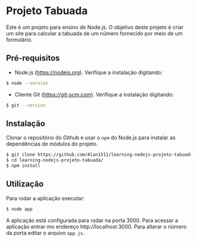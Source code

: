 # Projeto Tabuada 

 Este é um projeto para ensino de Node.js. O objetivo deste projeto é criar um site para calcular a tabuada de um número fornecido por meio de um formulário.

## Pré-requisitos

 * Node.js (https://nodejs.org). Verifique a instalação digitando:

 ```bash
 $ node --version
 ```

 * Cliente Git (https://git-scm.com). Verifique a instalação digitando:

 ```bash
 $ git --version
 ```

## Instalação

 Clonar o repositório do Github e usar o `npm` do Node.js para instalar as dependências de módulos do projeto.

```bash
$ git clone https://github.com/Alan1511/learning-nodejs-projeto-tabuada.git
$ cd learning-nodejs-projeto-tabuada/
$ npm install
 ``` 

## Utilização 

 Para rodar a aplicação executar:
```bash
$ node app
``` 

 A aplicação está configurada para rodar na porta  3000. Para acessar a aplicação entrar mo endereço http://localhost:3000. Para alterar o número da porta editar o arquivo `app.js`.

